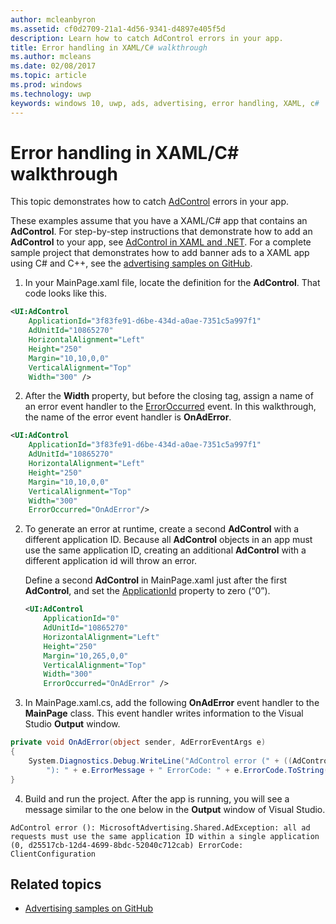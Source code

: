 ```yaml
---
author: mcleanbyron
ms.assetid: cf0d2709-21a1-4d56-9341-d4897e405f5d
description: Learn how to catch AdControl errors in your app.
title: Error handling in XAML/C# walkthrough
ms.author: mcleans
ms.date: 02/08/2017
ms.topic: article
ms.prod: windows
ms.technology: uwp
keywords: windows 10, uwp, ads, advertising, error handling, XAML, c#
---
```


# Error handling in XAML/C# walkthrough

This topic demonstrates how to catch [AdControl](https://msdn.microsoft.com/library/windows/apps/microsoft.advertising.winrt.ui.adcontrol.aspx) errors in your app.

These examples assume that you have a XAML/C# app that contains an **AdControl**. For step-by-step instructions that demonstrate how to add an **AdControl** to your app, see [AdControl in XAML and .NET](adcontrol-in-xaml-and--net.md). For a complete sample project that demonstrates how to add banner ads to a XAML app using C# and C++, see the [advertising samples on GitHub](http://aka.ms/githubads).

1.  In your MainPage.xaml file, locate the definition for the **AdControl**. That code looks like this.

  ``` xml
  <UI:AdControl
      ApplicationId="3f83fe91-d6be-434d-a0ae-7351c5a997f1"
      AdUnitId="10865270"
      HorizontalAlignment="Left"
      Height="250"
      Margin="10,10,0,0"
      VerticalAlignment="Top"
      Width="300" />
  ```

2.   After the **Width** property, but before the closing tag, assign a name of an error event handler to the [ErrorOccurred](https://msdn.microsoft.com/library/windows/apps/microsoft.advertising.winrt.ui.adcontrol.erroroccurred.aspx) event. In this walkthrough, the name of the error event handler is **OnAdError**.

  ``` xml
  <UI:AdControl
      ApplicationId="3f83fe91-d6be-434d-a0ae-7351c5a997f1"
      AdUnitId="10865270"
      HorizontalAlignment="Left"
      Height="250"
      Margin="10,10,0,0"
      VerticalAlignment="Top"
      Width="300"
      ErrorOccurred="OnAdError"/>
  ```

2.  To generate an error at runtime, create a second **AdControl** with a different application ID. Because all **AdControl** objects in an app must use the same application ID, creating an additional **AdControl** with a different application id will throw an error.

    Define a second **AdControl** in MainPage.xaml just after the first **AdControl**, and set the [ApplicationId](https://msdn.microsoft.com/library/windows/apps/microsoft.advertising.winrt.ui.adcontrol.applicationid.aspx) property to zero (“0”).

    ``` xml
    <UI:AdControl
        ApplicationId="0"
        AdUnitId="10865270"
        HorizontalAlignment="Left"
        Height="250"
        Margin="10,265,0,0"
        VerticalAlignment="Top"
        Width="300"
        ErrorOccurred="OnAdError" />
    ```

3.  In MainPage.xaml.cs, add the following **OnAdError** event handler to the **MainPage** class. This event handler writes information to the Visual Studio **Output** window.

  ``` csharp
  private void OnAdError(object sender, AdErrorEventArgs e)
  {
      System.Diagnostics.Debug.WriteLine("AdControl error (" + ((AdControl)sender).Name +
          "): " + e.ErrorMessage + " ErrorCode: " + e.ErrorCode.ToString());
  }
  ```

4.  Build and run the project. After the app is running, you will see a message similar to the one below in the **Output** window of Visual Studio.

  ``` syntax
  AdControl error (): MicrosoftAdvertising.Shared.AdException: all ad requests must use the same application ID within a single application (0, d25517cb-12d4-4699-8bdc-52040c712cab) ErrorCode: ClientConfiguration
  ```

## Related topics

* [Advertising samples on GitHub](http://aka.ms/githubads)

 
